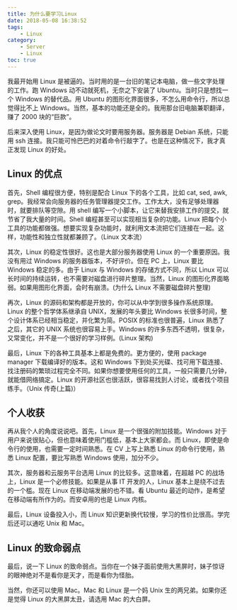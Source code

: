 ```yaml
---
title: 为什么要学习Linux
date: 2018-05-08 16:38:52
tags:
    - Linux
category:
    - Server
    - Linux
toc: true
---
```


我最开始用 Linux 是被逼的。当时用的是一台旧的笔记本电脑，做一些文字处理的工作。跑 Windows 动不动就死机，无奈之下安装了 Ubuntu。当时只是想找一个 Windows 的替代品。用 Ubuntu 的图形化界面很多，不怎么用命令行，所以总觉得比不上 Windows。当然，基本的功能还是全的。我用那台旧电脑兼职翻译，赚了 2000 块的“巨款”。

<!-- more -->

后来深入使用 Linux，是因为做论文时要用服务器。服务器是 Debian 系统，只能用 ssh 连接。我只能可怜巴巴的对着命令行敲字了。也是在这种情况下，我才真正发现 Linux 的好处。

## Linux 的优点

首先，Shell 编程很方便，特别是配合 Linux 下的各个工具，比如 cat, sed, awk, grep。我经常会向服务器的任务管理器提交工作。工作太大，没有足够处理器时，就要排队等空隙。用 shell 编写一个小脚本，让它来替我安排工作的提交，就节省了我大量的时间。Shell 编程甚至可以实现相当复杂的功能。Linux 把每个小工具的功能都做强。想要实现复杂功能时，就利用文本流把它们连接在一起。这样，功能性和独立性就都兼顾了。（Linux 文本流）

其次，Linux 的稳定性很好。这也是大部分服务器使用 Linux 的一个重要原因。我没有用过 Windows 的服务器版本，不好评价。但在 PC 上，Linux 要比 Windows 稳定的多。由于 Linux 与 Windows 的存储方式不同，所以 Linux 可以长时间的持续运转，也不需要对磁盘进行碎片整理。当然，Linux 的图形化界面略弱。如果用图形化界面，会时有崩溃。(为什么 Linux 不需要磁盘碎片整理)

再次，Linux 的源码和架构都是开放的，你可以从中学到很多操作系统原理。Linux 的整个哲学体系继承自 UNIX，发展的年头要比 Windows 长很多时间，整个设计体系已经相当稳定，并化繁为简。POSIX 的标准也很普遍，Linux 熟悉了之后，其它的 UNIX 系统也很容易上手。Windows 的许多东西不透明，很复杂，又常变化，并不是一个很好的学习样例。(Linux 架构)

最后，Linux 下的各种工具基本上都是免费的。更方便的，使用 package manager 下载编译好的版本。这和 Windows 下到处买光碟、找可用下载连接、找注册码的繁琐过程完全不同。如果你想要使用任何的工具，一般只需要几分钟，就能借网络搞定。Linux 的开源社区也很活跃，很容易找到人讨论，或者找个项目练手。（Unix 传奇(上篇)）

## 个人收获

再从我个人的角度说说吧。首先，Linux 是一个很强的附加技能。Windows 对于用户来说很贴心，但也意味着使用门槛低，基本上大家都会。而 Linux，即使是命令行的使用，也需要一定时间熟悉。在 CV 上写上熟悉 Linux 的命令行使用，熟悉 Linux 配置，要比写熟悉 Windows 使用，加分不少。

其次，服务器和云服务平台选用 Linux 的比较多。这意味着，在超越 PC 的战场上，Linux 是一个必修技能。如果是从事 IT 开发的人，Linux 基本上是绕不过去的一个槛。现在 Linux 在移动端发展的也不错。看 Ubuntu 最近的动作，是希望在移动端有所作为的。而安卓用的也是 Linux 内核。

最后，Linux 设备投入小，而 Linux 知识更新换代较慢，学习的性价比很高。学完后还可以通吃 Unix 和 Mac。

## Linux 的致命弱点

最后，说一下 Linux 的致命弱点。当你在一个妹子面前使用大黑屏时，妹子惊讶的眼神绝对不是看你是天才，而是看你为怪胎。

当然，你还可以使用 Mac。Mac 和 Linux 是一个妈 Unix 生的两兄弟。如果你还是觉得 Linux 的大黑屏太丑，请选用 Mac 的大白屏。
